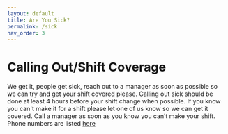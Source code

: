 ```yaml
---
layout: default
title: Are You Sick?
permalink: /sick
nav_order: 3
---
```


# Calling Out/Shift Coverage

We get it, people get sick, reach out to a manager as soon as possible so we can try and get your shift covered please. Calling out sick should be done at least 4 hours before your shift change when possible. If you know you can't make it for a shift please let one of us know so we can get it covered. Call a manager as soon as you know you can’t make your shift. Phone numbers are listed [here](/#management-team)